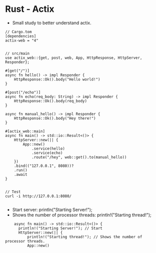 # Rust - Actix

- Small study to better understand actix.

```
// Cargo.tom
[dependencies]
actix-web = "4"


// src/main
use actix_web::{get, post, web, App, HttpResponse, HttpServer, Responder};

#[get("/")]
async fn hello() -> impl Responder {
    HttpResponse::Ok().body("Hello world!")
}

#[post("/echo")]
async fn echo(req_body: String) -> impl Responder {
    HttpResponse::Ok().body(req_body)
}

async fn manual_hello() -> impl Responder {
    HttpResponse::Ok().body("Hey there!")
}

#[actix_web::main]
async fn main() -> std::io::Result<()> {
    HttpServer::new(|| {
        App::new()
            .service(hello)
            .service(echo)
            .route("/hey", web::get().to(manual_hello))
    })
    .bind(("127.0.0.1", 8080))?
    .run()
    .await
}


// Test
curl -i http://127.0.0.1:8080/
  
```

- Start server: println("Starting Server!");
- Shows the number of processor threads: println!("Starting thread!"); 

```
    async fn main() -> std::io::Result<()> {
      println!("Starting Server!"); // Start
      HttpServer::new(|| {
          println!("Starting thread!"); // Shows the number of processor threads.
          App::new()
    
```
